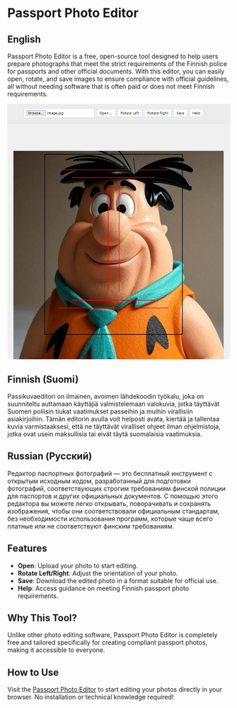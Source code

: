 # Passport Photo Editor

## English
Passport Photo Editor is a free, open-source tool designed to help users prepare photographs that meet the strict requirements of the Finnish police for passports and other official documents. With this editor, you can easily open, rotate, and save images to ensure compliance with official guidelines, all without needing software that is often paid or does not meet Finnish requirements.

![Screenshot of Passport Photo Editor](flintstone.png)

## Finnish (Suomi)
Passikuvaeditori on ilmainen, avoimen lähdekoodin työkalu, joka on suunniteltu auttamaan käyttäjiä valmistelemaan valokuvia, jotka täyttävät Suomen poliisin tiukat vaatimukset passeihin ja muihin virallisiin asiakirjoihin. Tämän editorin avulla voit helposti avata, kiertää ja tallentaa kuvia varmistaaksesi, että ne täyttävät viralliset ohjeet ilman ohjelmistoja, jotka ovat usein maksullisia tai eivät täytä suomalaisia vaatimuksia.

## Russian (Русский)
Редактор паспортных фотографий — это бесплатный инструмент с открытым исходным кодом, разработанный для подготовки фотографий, соответствующих строгим требованиям финской полиции для паспортов и других официальных документов. С помощью этого редактора вы можете легко открывать, поворачивать и сохранять изображения, чтобы они соответствовали официальным стандартам, без необходимости использования программ, которые чаще всего платные или не соответствуют финским требованиям.

## Features
- **Open**: Upload your photo to start editing.
- **Rotate Left/Right**: Adjust the orientation of your photo.
- **Save**: Download the edited photo in a format suitable for official use.
- **Help**: Access guidance on meeting Finnish passport photo requirements.

## Why This Tool?
Unlike other photo editing software, Passport Photo Editor is completely free and tailored specifically for creating compliant passport photos, making it accessible to everyone.

## How to Use
Visit the [Passport Photo Editor](https://trondin.github.io/passport-photo-editor) to start editing your photos directly in your browser. No installation or technical knowledge required!
